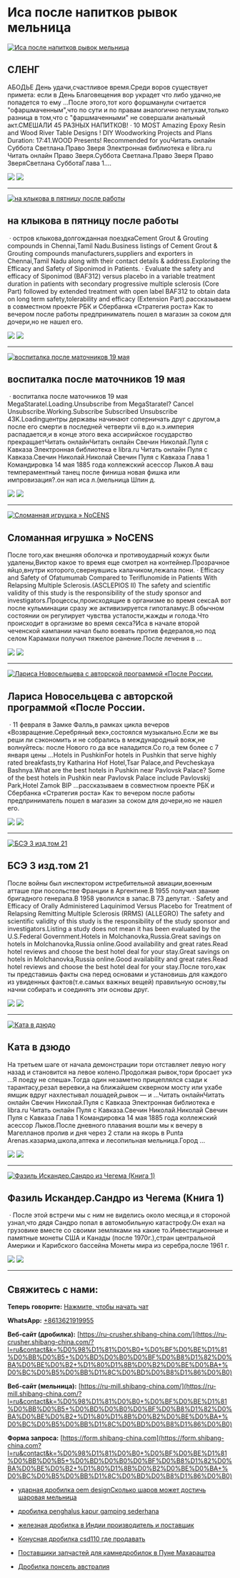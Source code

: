 # Иса после напитков рывок мельница

<a href="https://swt.shibang-china.com/?l=ru&img&k=%D0%98%D1%81%D0%B0+%D0%BF%D0%BE%D1%81%D0%BB%D0%B5+%D0%BD%D0%B0%D0%BF%D0%B8%D1%82%D0%BA%D0%BE%D0%B2+%D1%80%D1%8B%D0%B2%D0%BE%D0%BA+%D0%BC%D0%B5%D0%BB%D1%8C%D0%BD%D0%B8%D1%86%D0%B0" target="_blank">![Иса после напитков рывок мельница](http://static.shibang-china.com/all-800x300/863.jpg)</a>

## СЛЕНГ
АБОДЬЕ День удачи,счастливое время.Среди воров существует примета: если в День Благовещения вор украдет что либо удачно,не попадется то ему …После этого,тот кого форшманули считается &quot;офаршмаченным&quot;,что по сути и по правам аналогично петухам,только разница в том,что с &quot;фаршмаченными&quot; не совершали анальный акт.СМЕШАЛИ 45 РАЗНЫХ НАПИТКОВ!&nbsp;&#0183;&#32;10 MOST Amazing Epoxy Resin and Wood River Table Designs ! DIY Woodworking Projects and Plans Duration: 17:41.WOOD Presents! Recommended for youЧитать онлайн Суббота Светлана.Право Зверя Электронная библиотека e libra.ru Читать онлайн Право Зверя.Суббота Светлана.Право Зверя Право ЗверяСветлана СубботаГлава 1.…


<a href="https://whatsapp.shibangsoft.com/WhatsApp.php" target="_blank" title="WhatsApp">![](http://static.shibang-china.com/icon/whatsapp.png)</a> <a href="https://swt.shibang-china.com/?l=ru&icon&k=%D0%98%D1%81%D0%B0+%D0%BF%D0%BE%D1%81%D0%BB%D0%B5+%D0%BD%D0%B0%D0%BF%D0%B8%D1%82%D0%BA%D0%BE%D0%B2+%D1%80%D1%8B%D0%B2%D0%BE%D0%BA+%D0%BC%D0%B5%D0%BB%D1%8C%D0%BD%D0%B8%D1%86%D0%B0" target="_blank">![](http://static.shibang-china.com/icon/chat-ru.png)</a>

---

<a href="https://swt.shibang-china.com/?l=ru&img&k=%D0%98%D1%81%D0%B0+%D0%BF%D0%BE%D1%81%D0%BB%D0%B5+%D0%BD%D0%B0%D0%BF%D0%B8%D1%82%D0%BA%D0%BE%D0%B2+%D1%80%D1%8B%D0%B2%D0%BE%D0%BA+%D0%BC%D0%B5%D0%BB%D1%8C%D0%BD%D0%B8%D1%86%D0%B0" target="_blank">![на клыкова в пятницу после работы](http://static.shibang-china.com/all-800x300/875.jpg)</a>

## на клыкова в пятницу после работы
&nbsp;&#0183;&#32;остров клыкова,долгожданная поездкаCement Grout &amp; Grouting compounds in Chennai,Tamil Nadu.Business listings of Cement Grout &amp; Grouting compounds manufacturers,suppliers and exporters in Chennai,Tamil Nadu along with their contact details &amp; address.Exploring the Efficacy and Safety of Siponimod in Patients.&nbsp;&#0183;&#32;Evaluate the safety and efficacy of Siponimod (BAF312) versus placebo in a variable treatment duration in patients with secondary progressive multiple sclerosis (Core Part) followed by extended treatment with open label BAF312 to obtain data on long term safety,tolerability and efficacy (Extension Part).рассказываем в совместном проекте РБК и Сбербанка &#171;Стратегия роста&#187; Как то вечером после работы предприниматель пошел в магазин за соком для дочери,но не нашел его.


<a href="https://whatsapp.shibangsoft.com/WhatsApp.php" target="_blank" title="WhatsApp">![](http://static.shibang-china.com/icon/whatsapp.png)</a> <a href="https://swt.shibang-china.com/?l=ru&icon&k=%D0%98%D1%81%D0%B0+%D0%BF%D0%BE%D1%81%D0%BB%D0%B5+%D0%BD%D0%B0%D0%BF%D0%B8%D1%82%D0%BA%D0%BE%D0%B2+%D1%80%D1%8B%D0%B2%D0%BE%D0%BA+%D0%BC%D0%B5%D0%BB%D1%8C%D0%BD%D0%B8%D1%86%D0%B0" target="_blank">![](http://static.shibang-china.com/icon/chat-ru.png)</a>

---

<a href="https://swt.shibang-china.com/?l=ru&img&k=%D0%98%D1%81%D0%B0+%D0%BF%D0%BE%D1%81%D0%BB%D0%B5+%D0%BD%D0%B0%D0%BF%D0%B8%D1%82%D0%BA%D0%BE%D0%B2+%D1%80%D1%8B%D0%B2%D0%BE%D0%BA+%D0%BC%D0%B5%D0%BB%D1%8C%D0%BD%D0%B8%D1%86%D0%B0" target="_blank">![воспиталка после маточников 19 мая](http://static.shibang-china.com/all-800x300/955.jpg)</a>

## воспиталка после маточников 19 мая
&nbsp;&#0183;&#32;воспиталка после маточников 19 мая MegaStaratel.Loading.Unsubscribe from MegaStaratel? Cancel Unsubscribe.Working.Subscribe Subscribed Unsubscribe 43K.Loadingцентры державы начинают соперничать друг с другом,а после его смерти в последней четверти vii в.до н.э.империя распадается,и в конце этого века ассирийское государство прекращаетЧитать онлайнЧитать онлайн Свечин Николай.Пуля с Кавказа Электронная библиотека e libra.ru Читать онлайн Пуля с Кавказа.Свечин Николай.Николай Свечин Пуля с Кавказа Глава 1 Командировка 14 мая 1885 года коллежский асессор Лыков.А ваш темпераментный танец после финиша новая фишка или импровизация?.он нап иса л.(мельница Шпин д.


<a href="https://whatsapp.shibangsoft.com/WhatsApp.php" target="_blank" title="WhatsApp">![](http://static.shibang-china.com/icon/whatsapp.png)</a> <a href="https://swt.shibang-china.com/?l=ru&icon&k=%D0%98%D1%81%D0%B0+%D0%BF%D0%BE%D1%81%D0%BB%D0%B5+%D0%BD%D0%B0%D0%BF%D0%B8%D1%82%D0%BA%D0%BE%D0%B2+%D1%80%D1%8B%D0%B2%D0%BE%D0%BA+%D0%BC%D0%B5%D0%BB%D1%8C%D0%BD%D0%B8%D1%86%D0%B0" target="_blank">![](http://static.shibang-china.com/icon/chat-ru.png)</a>

---

<a href="https://swt.shibang-china.com/?l=ru&img&k=%D0%98%D1%81%D0%B0+%D0%BF%D0%BE%D1%81%D0%BB%D0%B5+%D0%BD%D0%B0%D0%BF%D0%B8%D1%82%D0%BA%D0%BE%D0%B2+%D1%80%D1%8B%D0%B2%D0%BE%D0%BA+%D0%BC%D0%B5%D0%BB%D1%8C%D0%BD%D0%B8%D1%86%D0%B0" target="_blank">![Сломанная игрушка &#187; NoCENS](http://static.shibang-china.com/all-800x300/996.jpg)</a>

## Сломанная игрушка &#187; NoCENS
После того,как внешняя оболочка и противоударный кожух были удалены,Виктор какое то время еще смотрел на контейнер.Прозрачное яйцо,внутри которого,свернувшись калачиком,лежала пони.&nbsp;&#0183;&#32;Efficacy and Safety of Ofatumumab Compared to Teriflunomide in Patients With Relapsing Multiple Sclerosis.(ASCLEPIOS II) The safety and scientific validity of this study is the responsibility of the study sponsor and investigators.Процессы,происходящие в организме во время сексаА вот после кульминации сразу же активизируется гипоталамус.В обычном состоянии он регулирует чувства усталости,жажды и голода.Что происходит в организме во время секса?Иса в начале второй чеченской кампании начал было воевать против федералов,но под селом Карамахи получил тяжелое ранение.После лечения в …


<a href="https://whatsapp.shibangsoft.com/WhatsApp.php" target="_blank" title="WhatsApp">![](http://static.shibang-china.com/icon/whatsapp.png)</a> <a href="https://swt.shibang-china.com/?l=ru&icon&k=%D0%98%D1%81%D0%B0+%D0%BF%D0%BE%D1%81%D0%BB%D0%B5+%D0%BD%D0%B0%D0%BF%D0%B8%D1%82%D0%BA%D0%BE%D0%B2+%D1%80%D1%8B%D0%B2%D0%BE%D0%BA+%D0%BC%D0%B5%D0%BB%D1%8C%D0%BD%D0%B8%D1%86%D0%B0" target="_blank">![](http://static.shibang-china.com/icon/chat-ru.png)</a>

---

<a href="https://swt.shibang-china.com/?l=ru&img&k=%D0%98%D1%81%D0%B0+%D0%BF%D0%BE%D1%81%D0%BB%D0%B5+%D0%BD%D0%B0%D0%BF%D0%B8%D1%82%D0%BA%D0%BE%D0%B2+%D1%80%D1%8B%D0%B2%D0%BE%D0%BA+%D0%BC%D0%B5%D0%BB%D1%8C%D0%BD%D0%B8%D1%86%D0%B0" target="_blank">![Лариса Новосельцева с авторской программой &#171;После России.](http://static.shibang-china.com/all-800x300/900.jpg)</a>

## Лариса Новосельцева с авторской программой &#171;После России.
&nbsp;&#0183;&#32;11 февраля в Замке Фалль,в рамках цикла вечеров &#171;Возвращение.Серебряный век&#187;,состоялся музыкально.Если же вы реши&#173; ли сэкономить и не собрались в международный вояж,не волнуйтесь: после Нового го&#173; да все наладится.Со го,а тем более с 7 января цены …Hotels in PushkinFor hotels in Pushkin that serve highly rated breakfasts,try Katharina Hof Hotel,Tsar Palace,and Pevcheskaya Bashnya.What are the best hotels in Pushkin near Pavlovsk Palace? Some of the best hotels in Pushkin near Pavlovsk Palace include Pavlovskij Park,Hotel Zamok BIP …рассказываем в совместном проекте РБК и Сбербанка &#171;Стратегия роста&#187; Как то вечером после работы предприниматель пошел в магазин за соком для дочери,но не нашел его.


<a href="https://whatsapp.shibangsoft.com/WhatsApp.php" target="_blank" title="WhatsApp">![](http://static.shibang-china.com/icon/whatsapp.png)</a> <a href="https://swt.shibang-china.com/?l=ru&icon&k=%D0%98%D1%81%D0%B0+%D0%BF%D0%BE%D1%81%D0%BB%D0%B5+%D0%BD%D0%B0%D0%BF%D0%B8%D1%82%D0%BA%D0%BE%D0%B2+%D1%80%D1%8B%D0%B2%D0%BE%D0%BA+%D0%BC%D0%B5%D0%BB%D1%8C%D0%BD%D0%B8%D1%86%D0%B0" target="_blank">![](http://static.shibang-china.com/icon/chat-ru.png)</a>

---

<a href="https://swt.shibang-china.com/?l=ru&img&k=%D0%98%D1%81%D0%B0+%D0%BF%D0%BE%D1%81%D0%BB%D0%B5+%D0%BD%D0%B0%D0%BF%D0%B8%D1%82%D0%BA%D0%BE%D0%B2+%D1%80%D1%8B%D0%B2%D0%BE%D0%BA+%D0%BC%D0%B5%D0%BB%D1%8C%D0%BD%D0%B8%D1%86%D0%B0" target="_blank">![БСЭ 3 изд.том 21](http://static.shibang-china.com/all-800x300/1135.jpg)</a>

## БСЭ 3 изд.том 21
После войны был инспектором истребительной авиации,военным атташе при посольстве Франции в Аргентине.В 1955 получил звание бригадного генерала.В 1958 уволился в запас.В 73 депутат.&nbsp;&#0183;&#32;Safety and Efficacy of Orally Administered Laquinimod Versus Placebo for Treatment of Relapsing Remitting Multiple Sclerosis (RRMS) (ALLEGRO) The safety and scientific validity of this study is the responsibility of the study sponsor and investigators.Listing a study does not mean it has been evaluated by the U.S.Federal Government.Hotels in Molchanovka,Russia.Great savings on hotels in Molchanovka,Russia online.Good availability and great rates.Read hotel reviews and choose the best hotel deal for your stay.Great savings on hotels in Molchanovka,Russia online.Good availability and great rates.Read hotel reviews and choose the best hotel deal for your stay.После того,как ты представишь факты сна перед основами и установишь для каждого из увиденных фактов(т.е.самых важных вещей) правильную основу,ты начни собирать и соединять эти основы друг.


<a href="https://whatsapp.shibangsoft.com/WhatsApp.php" target="_blank" title="WhatsApp">![](http://static.shibang-china.com/icon/whatsapp.png)</a> <a href="https://swt.shibang-china.com/?l=ru&icon&k=%D0%98%D1%81%D0%B0+%D0%BF%D0%BE%D1%81%D0%BB%D0%B5+%D0%BD%D0%B0%D0%BF%D0%B8%D1%82%D0%BA%D0%BE%D0%B2+%D1%80%D1%8B%D0%B2%D0%BE%D0%BA+%D0%BC%D0%B5%D0%BB%D1%8C%D0%BD%D0%B8%D1%86%D0%B0" target="_blank">![](http://static.shibang-china.com/icon/chat-ru.png)</a>

---

<a href="https://swt.shibang-china.com/?l=ru&img&k=%D0%98%D1%81%D0%B0+%D0%BF%D0%BE%D1%81%D0%BB%D0%B5+%D0%BD%D0%B0%D0%BF%D0%B8%D1%82%D0%BA%D0%BE%D0%B2+%D1%80%D1%8B%D0%B2%D0%BE%D0%BA+%D0%BC%D0%B5%D0%BB%D1%8C%D0%BD%D0%B8%D1%86%D0%B0" target="_blank">![Ката в дзюдо](http://static.shibang-china.com/all-800x300/793.jpg)</a>

## Ката в дзюдо
На третьем шаге от начала демонстрации тори отставляет левую ногу назад и становится на левое колено.Продолжая рывок,тори бросает укэ …Я поеду не спеша&#187;.Тогда один незаметно прицеплялся сзади к тарантасу,резал веревки,а на ближайшем скверном мосту или ухабе ямщик вдруг нахлестывал лошадей,рывок — и …Читать онлайнЧитать онлайн Свечин Николай.Пуля с Кавказа Электронная библиотека e libra.ru Читать онлайн Пуля с Кавказа.Свечин Николай.Николай Свечин Пуля с Кавказа Глава 1 Командировка 14 мая 1885 года коллежский асессор Лыков.После дневного плавания вошли мы к вечеру в Магелланов пролив и дня через 2 стали на якорь в Punta Arenas.казарма,школа,аптека и лесопильная мельница.Город …


<a href="https://whatsapp.shibangsoft.com/WhatsApp.php" target="_blank" title="WhatsApp">![](http://static.shibang-china.com/icon/whatsapp.png)</a> <a href="https://swt.shibang-china.com/?l=ru&icon&k=%D0%98%D1%81%D0%B0+%D0%BF%D0%BE%D1%81%D0%BB%D0%B5+%D0%BD%D0%B0%D0%BF%D0%B8%D1%82%D0%BA%D0%BE%D0%B2+%D1%80%D1%8B%D0%B2%D0%BE%D0%BA+%D0%BC%D0%B5%D0%BB%D1%8C%D0%BD%D0%B8%D1%86%D0%B0" target="_blank">![](http://static.shibang-china.com/icon/chat-ru.png)</a>

---

<a href="https://swt.shibang-china.com/?l=ru&img&k=%D0%98%D1%81%D0%B0+%D0%BF%D0%BE%D1%81%D0%BB%D0%B5+%D0%BD%D0%B0%D0%BF%D0%B8%D1%82%D0%BA%D0%BE%D0%B2+%D1%80%D1%8B%D0%B2%D0%BE%D0%BA+%D0%BC%D0%B5%D0%BB%D1%8C%D0%BD%D0%B8%D1%86%D0%B0" target="_blank">![Фазиль Искандер.Сандро из Чегема (Книга 1)](http://static.shibang-china.com/all-800x300/278.jpg)</a>

## Фазиль Искандер.Сандро из Чегема (Книга 1)
&nbsp;&#0183;&#32;После этой встречи мы с ним не виделись около месяца,и я стороной узнал,что дядя Сандро попал в автомобильную катастрофу.Он ехал на грузовике вместе со своими земляками на какие то.Инвестиционные и памятные монеты США и Канады (после 1970г.),стран центральной Америки и Карибского бассейна Монеты мира из серебра,после 1961 г.

<a href="https://whatsapp.shibangsoft.com/WhatsApp.php" target="_blank" title="WhatsApp">![](http://static.shibang-china.com/icon/whatsapp.png)</a> <a href="https://swt.shibang-china.com/?l=ru&icon&k=%D0%98%D1%81%D0%B0+%D0%BF%D0%BE%D1%81%D0%BB%D0%B5+%D0%BD%D0%B0%D0%BF%D0%B8%D1%82%D0%BA%D0%BE%D0%B2+%D1%80%D1%8B%D0%B2%D0%BE%D0%BA+%D0%BC%D0%B5%D0%BB%D1%8C%D0%BD%D0%B8%D1%86%D0%B0" target="_blank">![](http://static.shibang-china.com/icon/chat-ru.png)</a>

---
## Свяжитесь с нами:

**Теперь говорите:** [Нажмите, чтобы начать чат](https://swt.shibang-china.com?l=ru&contact&k=%D0%98%D1%81%D0%B0+%D0%BF%D0%BE%D1%81%D0%BB%D0%B5+%D0%BD%D0%B0%D0%BF%D0%B8%D1%82%D0%BA%D0%BE%D0%B2+%D1%80%D1%8B%D0%B2%D0%BE%D0%BA+%D0%BC%D0%B5%D0%BB%D1%8C%D0%BD%D0%B8%D1%86%D0%B0)

**WhatsApp:**  [+8613621919955](https://whatsapp.shibangsoft.com/WhatsApp.php)

**Веб-сайт (дробилка):** [https://ru-crusher.shibang-china.com/](https://ru-crusher.shibang-china.com/?l=ru&contact&k=%D0%98%D1%81%D0%B0+%D0%BF%D0%BE%D1%81%D0%BB%D0%B5+%D0%BD%D0%B0%D0%BF%D0%B8%D1%82%D0%BA%D0%BE%D0%B2+%D1%80%D1%8B%D0%B2%D0%BE%D0%BA+%D0%BC%D0%B5%D0%BB%D1%8C%D0%BD%D0%B8%D1%86%D0%B0)

**Веб-сайт (мельница):** [https://ru-mill.shibang-china.com/](https://ru-mill.shibang-china.com/?l=ru&contact&k=%D0%98%D1%81%D0%B0+%D0%BF%D0%BE%D1%81%D0%BB%D0%B5+%D0%BD%D0%B0%D0%BF%D0%B8%D1%82%D0%BA%D0%BE%D0%B2+%D1%80%D1%8B%D0%B2%D0%BE%D0%BA+%D0%BC%D0%B5%D0%BB%D1%8C%D0%BD%D0%B8%D1%86%D0%B0)

**Форма запроса:** [https://form.shibang-china.com](https://form.shibang-china.com?l=ru&contact&k=%D0%98%D1%81%D0%B0+%D0%BF%D0%BE%D1%81%D0%BB%D0%B5+%D0%BD%D0%B0%D0%BF%D0%B8%D1%82%D0%BA%D0%BE%D0%B2+%D1%80%D1%8B%D0%B2%D0%BE%D0%BA+%D0%BC%D0%B5%D0%BB%D1%8C%D0%BD%D0%B8%D1%86%D0%B0)

* [ударная дробилка oem designСколько шаров может достичь шаровая мельница](../132/%D1%83%D0%B4%D0%B0%D1%80%D0%BD%D0%B0%D1%8F%20%D0%B4%D1%80%D0%BE%D0%B1%D0%B8%D0%BB%D0%BA%D0%B0%20oem%20design%D0%A1%D0%BA%D0%BE%D0%BB%D1%8C%D0%BA%D0%BE%20%D1%88%D0%B0%D1%80%D0%BE%D0%B2%20%D0%BC%D0%BE%D0%B6%D0%B5%D1%82%20%D0%B4%D0%BE%D1%81%D1%82%D0%B8%D1%87%D1%8C%20%D1%88%D0%B0%D1%80%D0%BE%D0%B2%D0%B0%D1%8F%20%D0%BC%D0%B5%D0%BB%D1%8C%D0%BD%D0%B8%D1%86%D0%B0.md)

* [дробилка penghalus kapur gamping sederhana](../133/%D0%B4%D1%80%D0%BE%D0%B1%D0%B8%D0%BB%D0%BA%D0%B0%20penghalus%20kapur%20gamping%20sederhana.md)

* [железная дробилка в Индии производитель и поставщик](../133/%D0%B6%D0%B5%D0%BB%D0%B5%D0%B7%D0%BD%D0%B0%D1%8F%20%D0%B4%D1%80%D0%BE%D0%B1%D0%B8%D0%BB%D0%BA%D0%B0%20%D0%B2%20%D0%98%D0%BD%D0%B4%D0%B8%D0%B8%20%D0%BF%D1%80%D0%BE%D0%B8%D0%B7%D0%B2%D0%BE%D0%B4%D0%B8%D1%82%D0%B5%D0%BB%D1%8C%20%D0%B8%20%D0%BF%D0%BE%D1%81%D1%82%D0%B0%D0%B2%D1%89%D0%B8%D0%BA.md)

* [Конусная дробилка csd110 где продавать](../134/%D0%9A%D0%BE%D0%BD%D1%83%D1%81%D0%BD%D0%B0%D1%8F%20%D0%B4%D1%80%D0%BE%D0%B1%D0%B8%D0%BB%D0%BA%D0%B0%20csd110%20%D0%B3%D0%B4%D0%B5%20%D0%BF%D1%80%D0%BE%D0%B4%D0%B0%D0%B2%D0%B0%D1%82%D1%8C.md)

* [Поставщики запчастей для камнедробилок в Пуне Махараштра](../133/%D0%9F%D0%BE%D1%81%D1%82%D0%B0%D0%B2%D1%89%D0%B8%D0%BA%D0%B8%20%D0%B7%D0%B0%D0%BF%D1%87%D0%B0%D1%81%D1%82%D0%B5%D0%B9%20%D0%B4%D0%BB%D1%8F%20%D0%BA%D0%B0%D0%BC%D0%BD%D0%B5%D0%B4%D1%80%D0%BE%D0%B1%D0%B8%D0%BB%D0%BE%D0%BA%20%D0%B2%20%D0%9F%D1%83%D0%BD%D0%B5%20%D0%9C%D0%B0%D1%85%D0%B0%D1%80%D0%B0%D1%88%D1%82%D1%80%D0%B0.md)

* [Дробилка понсель австралия](../135/%D0%94%D1%80%D0%BE%D0%B1%D0%B8%D0%BB%D0%BA%D0%B0%20%D0%BF%D0%BE%D0%BD%D1%81%D0%B5%D0%BB%D1%8C%20%D0%B0%D0%B2%D1%81%D1%82%D1%80%D0%B0%D0%BB%D0%B8%D1%8F.md)